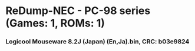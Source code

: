 # ReDump-NEC - PC-98 series (Games: 1, ROMs: 1)
### Logicool Mouseware 8.2J (Japan) (En,Ja).bin, CRC: b03e9824
